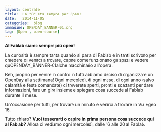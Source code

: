 ```yaml
---
layout: centrale
title:  La "O" sta sempre per Open!
date:   2014-11-05
categories:  blog
immagine: OPENDAY_BANNER-01.png
tag: [Open , open-source]
---
```

**Al Fablab siamo sempre più open!**

La curiosità è sempre tanta quando si parla di Fablab e in tanti scrivono per chiedere di venirci a trovare, capire come funzionano gli spazi e vedere quOPENDAY_BANNER-01alche macchinario all'opera.

Beh, proprio per venire in contro in tutti abbiamo deciso di organizzare un OpenDay alla settimana!
Ogni mercoledì, di ogni mese, di ogni anno (salvo calamità e feste comandate) ci troverete aperti, pronti e scattanti per dare informazioni, fare un giro insieme e spiegare cosa succede al Fablab durante il mese.

Un'occasione per tutti, per trovare un minuto e venirci a trovare in Via Egeo 16.

Tutto chiaro?
**Vuoi tesserarti o capire in prima persona cosa succede qui al Fablab?**
Allora ci vediamo ogni mercoledì, dalle 16 alle 20 al Fablab.

